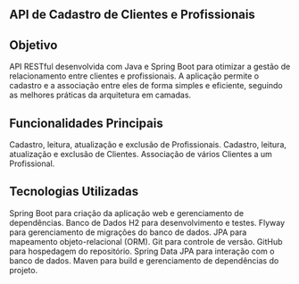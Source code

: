 ## API de Cadastro de Clientes e Profissionais

## Objetivo
API RESTful desenvolvida com Java e Spring Boot para otimizar a gestão de relacionamento entre
clientes e profissionais. A aplicação permite o cadastro e a associação entre eles de forma simples e eficiente,
seguindo as melhores práticas da arquitetura em camadas.

## Funcionalidades Principais

Cadastro, leitura, atualização e exclusão de Profissionais.
Cadastro, leitura, atualização e exclusão de Clientes.
Associação de vários Clientes a um Profissional.

## Tecnologias Utilizadas

Spring Boot para criação da aplicação web e gerenciamento de dependências.
Banco de Dados H2 para desenvolvimento e testes.
Flyway para gerenciamento de migrações do banco de dados.
JPA para mapeamento objeto-relacional (ORM).
Git para controle de versão.
GitHub para hospedagem do repositório.
Spring Data JPA para interação com o banco de dados.
Maven para build e gerenciamento de dependências do projeto.
